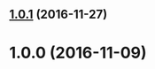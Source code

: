 <a name="1.0.1"></a>
## [1.0.1](https://github.com/tinesoft/ng-scrollreveal/compare/1.0.0...1.0.1) (2016-11-27)



<a name="1.0.0"></a>
# 1.0.0 (2016-11-09)



